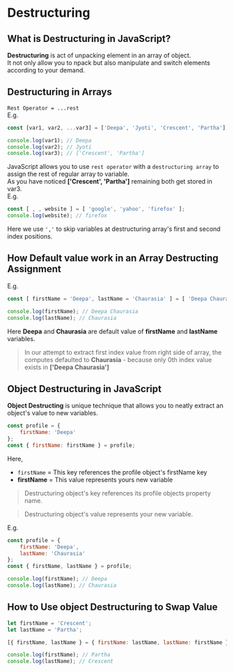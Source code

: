 # Destructuring

## What is Destructuring in JavaScript?

__Destructuring__ is act of unpacking element in an array of object. <br>
It not only allow you to npack but also manipulate and switch elements according to your demand.

## Destructuring in Arrays

` Rest Operator = ...rest `<br>
E.g.

```JavaScript
const [var1, var2, ...var3] = ['Deepa', 'Jyoti', 'Crescent', 'Partha'];

console.log(var1); // Deepa
console.log(var2); // Jyoti
console.log(var3); // ['Crescent', 'Partha']
```

JavaScript allows you to use `rest operator` with a `destructuring array` to assign the rest of regular array to variable. <br>
As you have noticed __['Crescent', 'Partha']__ remaining both get stored in var3. <br>
E.g.

```JavaScript
const [ , , website ] = [ 'google', 'yahoo', 'firefox' ];
console.log(website); // firefox
```

Here we use ``','`` to skip variables at destructuring array's first and second index positions.

## How Default value work in an Array Destructing Assignment
E.g.

```JavaScript
const [ firstName = 'Deepa', lastName = 'Chaurasia' ] = [ 'Deepa Chaurasia' ];

console.log(firstName); // Deepa Chaurasia
console.log(lastName); // Chaurasia
```

Here **Deepa** and **Chaurasia** are default value of **firstName** and **lastName** variables. <br>
> In our attempt to extract first index value from right side of array, the computes defaulted to **Chaurasia** - because only 0th index value exists in **['Deepa Chaurasia']**

## Object Destructuring in JavaScript

**Object Destructing** is unique technique that allows you to neatly extract an object's value to new variables.

```JavaScript
const profile = {
    firstName: 'Deepa'
};
const { firstName: firstName } = profile;
```
Here, <br>
* `firstName` = This key references the profile object's firstName key
* **firstName** = This value represents yours new variable

> Destructuring object's key references its profile objects property name.

> Destructuring object's value represents your new variable.

E.g.
```JavaScript
const profile = {
    firstName: 'Deepa', 
    lastName: 'Chaurasia'
};
const { firstName, lastName } = profile;

console.log(firstName); // Deepa
console.log(lastName); // Chaurasia
```

## How to Use object Destructuring to Swap Value

```JavaScript
let firstName = 'Crescent';
let lastName = 'Partha';

[{ firstName, lastName } = { firstName: lastName, lastName: firstName }];

console.log(firstName); // Partha
console.log(lastName); // Crescent
```

